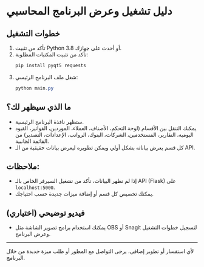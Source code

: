 # دليل تشغيل وعرض البرنامج المحاسبي

## خطوات التشغيل

1. تأكد من تثبيت Python 3.8 أو أحدث على جهازك.
2. تأكد من تثبيت المكتبات المطلوبة:
   ```powershell
   pip install pyqt5 requests
   ```
3. شغل ملف البرنامج الرئيسي:
   ```powershell
   python main.py
   ```

## ما الذي سيظهر لك؟
- ستظهر نافذة البرنامج الرئيسية.
- يمكنك التنقل بين الأقسام (لوحة التحكم، الأصناف، العملاء، الموردين، الفواتير، القيود اليومية، التقارير، المستخدمين، الشركات، البنوك، الرواتب، الإعدادات، التصدير) من القائمة الجانبية.
- كل قسم يعرض بياناته بشكل أولي ويمكن تطويره ليعرض بيانات حقيقية من الـ API.

## ملاحظات:
- إذا لم تظهر البيانات، تأكد من تشغيل السيرفر الخاص بالـ API (Flask) على `localhost:5000`.
- يمكنك تخصيص كل قسم أو إضافة ميزات جديدة حسب احتياجك.

## فيديو توضيحي (اختياري)
- يمكنك استخدام برامج تصوير الشاشة مثل OBS أو Snagit لتسجيل خطوات التشغيل وعرض البرنامج.

---
لأي استفسار أو تطوير إضافي، يرجى التواصل مع المطور أو طلب ميزة جديدة من خلال البرنامج.
